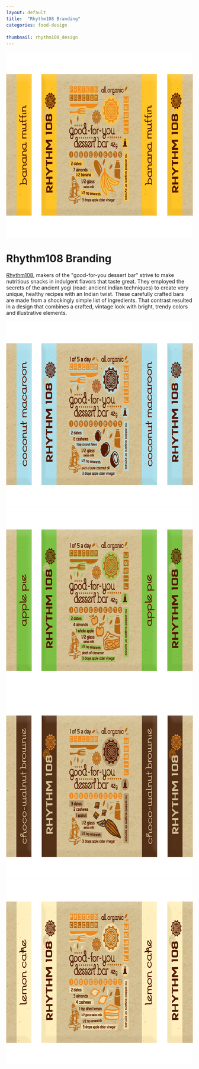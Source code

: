 ```yaml
---
layout: default
title:  "Rhythm108 Branding"
categories: food-design

thumbnail: rhythm108_design
---
```


<img src="/images/rhythm108_design_01.jpg" width="790" height="500">

# Rhythm108 Branding

[Rhythm108](http://rhythm108.com/), makers of the "good-for-you dessert bar" strive to make nutritious snacks in indulgent flavors that taste great. They employed the secrets of the ancient yogi (read: ancient indian techniques) to create very unique, healthy recipes with an Indian twist. These carefully crafted bars are made from a shockingly simple list of ingredients. That contrast resulted in a design that combines a crafted, vintage look with bright, trendy colors and illustrative elements.

<img src="/images/rhythm108_design_02.jpg" width="790" height="500">
<img src="/images/rhythm108_design_03.jpg" width="790" height="500">
<img src="/images/rhythm108_design_04.jpg" width="790" height="500">
<img src="/images/rhythm108_design_05.jpg" width="790" height="500">
